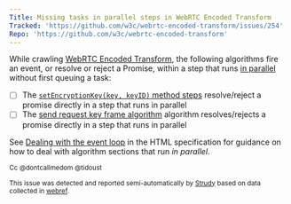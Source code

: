 ```yaml
---
Title: Missing tasks in parallel steps in WebRTC Encoded Transform
Tracked: 'https://github.com/w3c/webrtc-encoded-transform/issues/254'
Repo: 'https://github.com/w3c/webrtc-encoded-transform'
---
```


While crawling [WebRTC Encoded Transform](https://w3c.github.io/webrtc-encoded-transform/), the following algorithms fire an event, or resolve or reject a Promise, within a step that runs [in parallel](https://html.spec.whatwg.org/multipage/infrastructure.html#in-parallel) without first queuing a task:
* [ ] The [`setEncryptionKey(key, keyID)` method steps](https://w3c.github.io/webrtc-encoded-transform/#dom-sframetransform-setencryptionkey) resolve/reject a promise directly in a step that runs in parallel
* [ ] The [send request key frame algorithm](https://w3c.github.io/webrtc-encoded-transform/#abstract-opdef-send-request-key-frame-algorithm) algorithm resolves/rejects a promise directly in a step that runs in parallel

See [Dealing with the event loop](https://html.spec.whatwg.org/multipage/webappapis.html#event-loop-for-spec-authors) in the HTML specification for guidance on how to deal with algorithm sections that run *in parallel*.

<sub>Cc @dontcallmedom @tidoust</sub>

<sub>This issue was detected and reported semi-automatically by [Strudy](https://github.com/w3c/strudy/) based on data collected in [webref](https://github.com/w3c/webref/).</sub>
